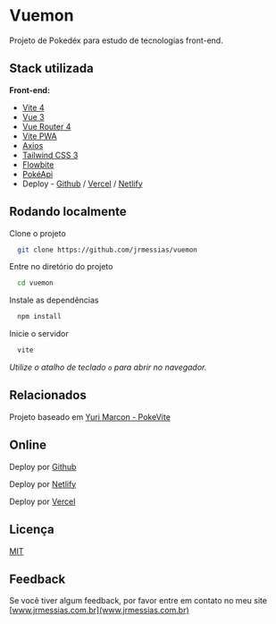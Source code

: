 # Vuemon

Projeto de Pokedéx para estudo de tecnologias front-end.

## Stack utilizada

**Front-end:**
- [Vite 4](https://vitejs.dev/)
- [Vue 3](https://vuejs.org/)
- [Vue Router 4](https://router.vuejs.org/)
- [Vite PWA](https://vite-pwa-org.netlify.app/)
- [Axios](https://axios-http.com/ptbr/)
- [Tailwind CSS 3](https://tailwindcss.com/)
- [Flowbite](https://flowbite.com/)
- [PokéApi](https://pokeapi.co/)
- Deploy - [Github](https://github.com/) / [Vercel](https://vercel.com/) / [Netlify](https://www.netlify.com/)

## Rodando localmente

Clone o projeto

```bash
  git clone https://github.com/jrmessias/vuemon
```

Entre no diretório do projeto

```bash
  cd vuemon
```

Instale as dependências

```bash
  npm install
```

Inicie o servidor

```bash
  vite
```
_Utilize o atalho de teclado `o` para abrir no navegador._


## Relacionados

Projeto baseado em [Yuri Marcon - PokeVite](https://github.com/yurimarcon/PokeVite)

## Online

Deploy por [Github](https://vuemon.jrmessias.com.br)

Deploy por [Netlify](https://fantastic-banoffee.netlify.app/)

Deploy por [Vercel](https://vuemon-jrmessias.vercel.app/)

## Licença

[MIT](https://choosealicense.com/licenses/mit/)


## Feedback

Se você tiver algum feedback, por favor entre em contato no meu site [www.jrmessias.com.br](www.jrmessias.com.br)

